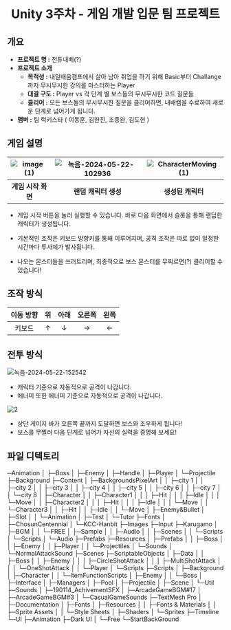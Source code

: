 # <center>Unity 3주차 - 게임 개발 입문 팀 프로젝트</center>

## 개요

- **프로젝트 명 :**  전튜내베(?)
- **프로젝트 소개**
  - **목적성 :** 내일배움캠프에서 살아 남아 취업을 하기 위해 Basic부터 Challange까지 무시무시한 강의를 마스터하는 Player
  - **대결 구도 :** Player vs 각 단계 별 보스들의 무시무시한 코드 질문들
  - **클리어 :** 모든 보스들의 무시무시한 질문을 클리어하면, 내배캠을 수료하여 새로운 단계로 넘어가게 됩니다.
- **맴버 :** 팀 럭키스타 ( 이동훈, 김한진, 조종완, 김도현 )

## 게임 설명

|![image (1)](https://github.com/kuraqura88/777Project/assets/167050509/2119c2e6-8d20-446c-999b-59d2d0c2d2e7)|![녹음-2024-05-22-102936](https://github.com/kuraqura88/777Project/assets/167050509/0f664bda-9cec-4ecd-9b98-ebae25b0de5b)|![CharacterMoving (1)](https://github.com/kuraqura88/777Project/assets/167050509/9fb03c4b-02f2-4e5e-8412-5b09a264b823)|
|:---:|:---:|:---:|
|**게임 시작 화면**|**랜덤 캐릭터 생성**|**생성된 캐릭터**|

- 게임 시작 버튼을 눌러 실행할 수 있습니다. 바로 다음 화면에서 슬롯을 통해 랜덤한 캐릭터가 생성됩니다.

- 기본적인 조작은 키보드 방향키를 통해 이루어지며, 공격 조작은 따로 없이 일정한 시간마다 투사체가 발사됩니다.

- 나오는 몬스터들을 쓰러트리며, 최종적으로 보스 몬스터를 무찌르면(?) 클리어할 수 있습니다!


## 조작 방식

|이동 방향|위|아래|오른쪽|왼쪽|
|:---:|:---:|:---:|:---:|:---:|
|키보드|↑|↓|→|←|

## 전투 방식

![녹음-2024-05-22-152542](https://github.com/kuraqura88/777Project/assets/167050509/fb1f5a3f-4bc5-43cd-9c6a-a6634dd52192)

- 캐릭터 기준으로 자동적으로 공격이 나갑니다.
- 에너미 또한 에너미 기준으로 자동적으로 공격이 나갑니다.

![2](https://github.com/kuraqura88/777Project/assets/167050509/58a30877-4d14-4ab5-8043-b06cd6b3c7f1)


- 상단 게이지 바가 오른쪽 끝까지 도달하면 보스와 조우하게 됩니다!
- 보스를 무찔러 다음 단계로 넘어가 자신의 실력을 증명해 보세요!


## 파일 디텍토리

─Animation
│  ├─Boss
│  ├─Enemy
│  ├─Handle
│  ├─Player
│  └─Projectile
├─Background
├─Content
│  ├─BackgroundsPixelArt
│  │  ├─city 1
│  │  ├─city 2
│  │  ├─city 3
│  │  ├─city 4
│  │  ├─city 5
│  │  ├─city 6
│  │  ├─city 7
│  │  └─city 8
│  ├─Character
│  │  ├─Character1
│  │  │  ├─Hit
│  │  │  ├─Idle
│  │  │  └─Move
│  │  ├─Character2
│  │  │  ├─Hit
│  │  │  ├─Idle
│  │  │  └─Move
│  │  └─Character3
│  │      ├─Hit
│  │      ├─Idle
│  │      └─Move
│  ├─Enemy&Bullet
│  ├─Slot
│  │  └─Animation
│  ├─Test
│  └─Tutor
├─Fonts
│  ├─ChosunCentennial
│  └─KCC-Hanbit
├─Images
├─Input
├─Karugamo
│  ├─BGM
│  │  └─FREE
│  ├─Sample
│  │  ├─Audio
│  │  ├─Scenes
│  │  └─Scripts
│  └─Scripts
│      └─Audio
├─Prefabs
├─Resources
│  ├─Prefabs
│  │  ├─Boss
│  │  ├─Enemy
│  │  ├─Player
│  │  └─Projectiles
│  └─Sounds
│      └─NormalAttackSound
├─Scenes
├─ScriptableObjects
│  ├─Data
│  │  ├─Boss
│  │  ├─Enemy
│  │  │  ├─CircleShotAttack
│  │  │  ├─MultiShotAttack
│  │  │  └─OneShotAttack
│  │  └─Player
│  └─Scripts
├─Scripts
│  ├─Background
│  ├─Character
│  │  └─ItemFunctionScripts
│  ├─Enemy
│  │  └─Boss
│  ├─Interface
│  ├─Managers
│  ├─Pool
│  ├─Projectile
│  ├─Scene
│  └─Util
├─Sounds
│  ├─190114_AchivementSFX
│  ├─ArcadeGameBGM#17
│  ├─ArcadeGameBGM#3
│  └─CasualGameSounds
├─TextMesh Pro
│  ├─Documentation
│  ├─Fonts
│  ├─Resources
│  │  ├─Fonts & Materials
│  │  ├─Sprite Assets
│  │  └─Style Sheets
│  ├─Shaders
│  └─Sprites
├─Timeline
└─UI
    ├─Animation
    ├─Dark UI
    │  └─Free
    └─StartBackGround
